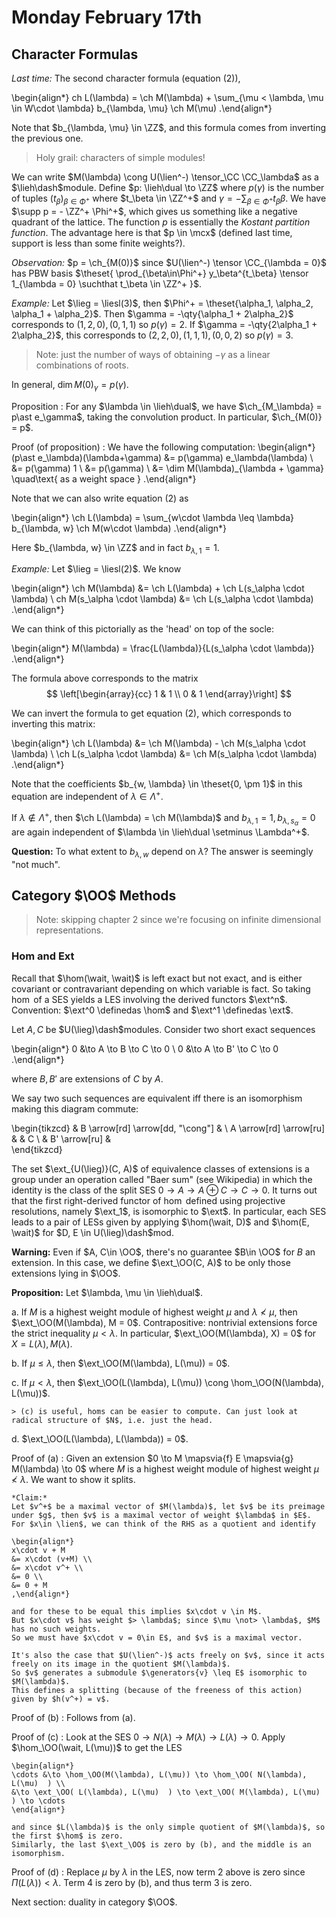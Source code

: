 # Monday February 17th

## Character Formulas

*Last time:*
The second character formula (equation (2)),

\begin{align*}
ch L(\lambda) =  \ch M(\lambda) + \sum_{\mu < \lambda, \mu \in W\cdot \lambda} b_{\lambda, \mu} \ch M(\mu)
.\end{align*}

Note that $b_{\lambda, \mu} \in \ZZ$, and this formula comes from inverting the previous one.

> Holy grail: characters of simple modules!

We can write $M(\lambda) \cong U(\lien^-) \tensor_\CC \CC_\lambda$ as a $\lieh\dash$module.
Define $p: \lieh\dual \to \ZZ$ where $p(\gamma)$ is the number of tuples $(t_\beta)_{\beta\in\Phi^+}$ where $t_\beta \in \ZZ^+$ and $\gamma = - \sum_{\beta \in \Phi^+} t_\beta \beta$.
We have $\supp p = - \ZZ^+ \Phi^+$, which gives us something like a negative quadrant of the lattice.
The function $p$ is essentially the *Kostant partition function*. 
The advantage here is that $p \in \mcx$ (defined last time, support is less than some finite weights?).

*Observation:*
$p = \ch_{M(0)}$ since $U(\lien^-) \tensor \CC_{\lambda = 0}$ has PBW basis $\theset{ \prod_{\beta\in\Phi^+} y_\beta^{t_\beta} \tensor 1_{\lambda = 0} \suchthat t_\beta \in \ZZ^+  }$.

*Example:* 
Let $\lieg = \liesl(3)$, then $\Phi^+ = \theset{\alpha_1, \alpha_2, \alpha_1 + \alpha_2}$.
Then $\gamma = -\qty{\alpha_1 + 2\alpha_2}$ corresponds to $(1,2,0), (0,1,1)$ so $p(\gamma) = 2$.
If $\gamma = -\qty{2\alpha_1 + 2\alpha_2}$, this corresponds to $(2,2,0), (1,1,1), (0,0,2)$ so $p(\gamma) = 3$.

> Note: just the number of ways of obtaining $-\gamma$ as a linear combinations of roots.

In general, $\dim M(0)_\gamma = p(\gamma)$.

Proposition
:   For any $\lambda \in \lieh\dual$, we have $\ch_{M_\lambda} = p\ast e_\gamma$, taking the convolution product.
In particular, $\ch_{M(0)} = p$.

Proof (of proposition)
:   We have the following computation:
    \begin{align*}
    (p\ast e_\lambda)(\lambda+\gamma) 
    &= p(\gamma) e_\lambda(\lambda) \\
    &= p(\gamma) 1 \\ 
    &= p(\gamma) \\
    &= \dim M(\lambda)_{\lambda + \gamma} \quad\text{ as a weight space }
    .\end{align*}

Note that we can also write equation (2) as

\begin{align*}
\ch L(\lambda) = \sum_{w\cdot \lambda \leq \lambda} b_{\lambda, w} \ch M(w\cdot \lambda)
.\end{align*}

Here $b_{\lambda, w} \in \ZZ$ and in fact $b_{\lambda, 1} = 1$.

*Example:*
Let $\lieg = \liesl(2)$.
We know

\begin{align*}
\ch M(\lambda) &= \ch L(\lambda) + \ch L(s_\alpha \cdot \lambda) \\
ch M(s_\alpha \cdot \lambda) &= \ch L(s_\alpha \cdot \lambda)
.\end{align*}

We can think of this pictorially as the 'head' on top of the socle:

\begin{align*}
M(\lambda) = \frac{L(\lambda)}{L(s_\alpha \cdot \lambda)}
.\end{align*}

The formula above corresponds to the matrix
$$
\left[\begin{array}{cc} 1 & 1 \\ 0 & 1 \end{array}\right]
$$

We can invert the formula to get equation (2), which corresponds to inverting this matrix:

\begin{align*}
\ch L(\lambda) &= \ch M(\lambda) - \ch M(s_\alpha \cdot \lambda) \\
\ch L(s_\alpha \cdot \lambda) &= \ch M(s_\alpha \cdot \lambda)
.\end{align*}

Note that the coefficients $b_{w, \lambda} \in \theset{0, \pm 1}$ in this equation are independent of $\lambda \in \Lambda^+$.

If $\lambda \not\in\Lambda^+$, then $\ch L(\lambda) = \ch M(\lambda)$ and $b_{\lambda, 1} = 1, b_{\lambda, s_\alpha} = 0$ are again independent of $\lambda \in \lieh\dual \setminus \Lambda^+$.

**Question:**
To what extent to $b_{\lambda, w}$ depend on $\lambda$?
The answer is seemingly "not much".

## Category $\OO$ Methods

> Note: skipping chapter 2 since we're focusing on infinite dimensional representations.

### Hom and Ext

Recall that $\hom(\wait, \wait)$ is left exact but not exact, and is either covariant or contravariant depending on which variable is fact.
So taking $\hom$ of a SES yields a LES involving the derived functors $\ext^n$.
Convention: $\ext^0 \definedas \hom$ and $\ext^1 \definedas \ext$.

Let $A, C$ be $U(\lieg)\dash$modules.
Consider two short exact sequences

\begin{align*}
0 &\to A \to B \to C \to 0 \\
0 &\to A \to B' \to C \to 0 
.\end{align*}

where $B, B'$ are extensions of $C$ by $A$.

We say two such sequences are equivalent iff there is an isomorphism making this diagram commute:

\begin{tikzcd}
                        & B \arrow[rd] \arrow[dd, "\cong"] &   \\
A \arrow[rd] \arrow[ru] &                                  & C \\
                        & B' \arrow[ru]                    &  
\end{tikzcd}

The set $\ext_{U(\lieg)}(C, A)$ of equivalence classes of extensions is a group under an operation called "Baer sum" (see Wikipedia) in which the identity is the class of the split SES $0 \to A \to A\oplus C \to C \to 0$.
It turns out that the first right-derived functor of $\hom$ defined using projective resolutions, namely $\ext_1$, is isomorphic to $\ext$.
In particular, each SES leads to a pair of LESs given by applying $\hom(\wait, D)$ and $\hom(E, \wait)$ for $D, E \in U(\lieg)\dash$mod.

**Warning:**
Even if $A, C\in \OO$, there's no guarantee $B\in \OO$ for $B$ an extension.
In this case, we define $\ext_\OO(C, A)$ to be only those extensions lying in $\OO$.

**Proposition:**
Let $\lambda, \mu \in \lieh\dual$.

a. If $M$ is a highest weight module of highest weight $\mu$ and $\lambda \not< \mu$, then $\ext_\OO(M(\lambda), M = 0$. 
  Contrapositive: nontrivial extensions force the strict inequality $\mu < \lambda$.
  In particular, $\ext_\OO(M(\lambda), X) = 0$ for $X = L(\lambda), M(\lambda)$.

b. If $\mu \leq \lambda$, then $\ext_\OO(M(\lambda), L(\mu)) = 0$.

c. If $\mu < \lambda$, then $\ext_\OO(L(\lambda), L(\mu)) \cong \hom_\OO(N(\lambda), L(\mu))$.

    > (c) is useful, homs can be easier to compute. Can just look at radical structure of $N$, i.e. just the head.

d. $\ext_\OO(L(\lambda), L(\lambda)) = 0$.

Proof of (a)
:   Given an extension $0 \to M \mapsvia{f} E \mapsvia{g} M(\lambda) \to 0$ where $M$ is a highest weight module of highest weight $\mu \not< \lambda$. 
    We want to show it splits.

    *Claim:*
    Let $v^+$ be a maximal vector of $M(\lambda)$, let $v$ be its preimage under $g$, then $v$ is a maximal vector of weight $\lambda$ in $E$.
    For $x\in \lien$, we can think of the RHS as a quotient and identify

    \begin{align*}
    x\cdot v + M 
    &= x\cdot (v+M) \\
    &= x\cdot v^+ \\
    &= 0 \\
    &= 0 + M
    ,\end{align*}

    and for these to be equal this implies $x\cdot v \in M$.
    But $x\cdot v$ has weight $> \lambda$; since $\mu \not> \lambda$, $M$ has no such weights.
    So we must have $x\cdot v = 0\in E$, and $v$ is a maximal vector.

    It's also the case that $U(\lien^-)$ acts freely on $v$, since it acts freely on its image in the quotient $M(\lambda)$.
    So $v$ generates a submodule $\generators{v} \leq E$ isomorphic to $M(\lambda)$.
    This defines a splitting (because of the freeness of this action) given by $h(v^+) = v$.


Proof of (b)
: Follows from (a).

Proof of (c)
:   Look at the SES $0\to N(\lambda) \to M(\lambda) \to L(\lambda) \to 0$.
    Apply $\hom_\OO(\wait, L(\mu))$ to get the LES

    \begin{align*}
    \cdots &\to \hom_\OO(M(\lambda), L(\mu)) \to \hom_\OO( N(\lambda), L(\mu)  ) \\
    &\to \ext_\OO( L(\lambda), L(\mu)  ) \to \ext_\OO( M(\lambda), L(\mu)  ) \to \cdots
    \end{align*}

    and since $L(\lambda)$ is the only simple quotient of $M(\lambda)$, so the first $\hom$ is zero.
    Similarly, the last $\ext_\OO$ is zero by (b), and the middle is an isomorphism.

Proof of (d)
:   Replace $\mu$ by $\lambda$ in the LES, now term 2 above is zero since $\Pi(L(\lambda)) < \lambda$.
    Term 4 is zero by (b), and thus term 3 is zero.

Next section: duality in category $\OO$.
